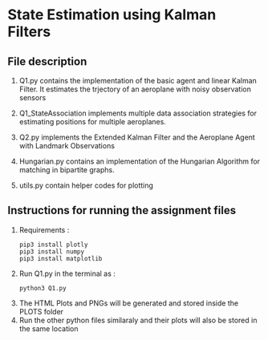# State Estimation using Kalman Filters

## File description
1) Q1.py contains the implementation of the basic agent and linear Kalman Filter. It estimates the trjectory of an aeroplane with noisy observation sensors

2) Q1_StateAssociation implements multiple data association strategies for estimating positions for multiple aeroplanes.

3) Q2.py implements the Extended Kalman Filter and the Aeroplane Agent with Landmark Observations

4) Hungarian.py contains an implementation of the Hungarian Algorithm for matching in bipartite graphs.

5) utils.py contain helper codes for plotting

## Instructions for running the assignment files

1) Requirements :
   ```
   pip3 install plotly
   pip3 install numpy
   pip3 install matplotlib
   ```
2) Run Q1.py in the terminal as :
   ```
   python3 Q1.py
   ```
3) The HTML Plots and PNGs will be generated and stored inside the PLOTS folder
4) Run the other python files similaraly and their plots will also be stored in the same location
